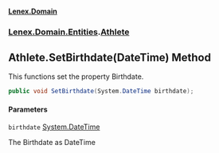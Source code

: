 #### [Lenex.Domain](index.md 'index')
### [Lenex.Domain.Entities](Lenex.Domain.Entities.md 'Lenex.Domain.Entities').[Athlete](Lenex.Domain.Entities.Athlete.md 'Lenex.Domain.Entities.Athlete')

## Athlete.SetBirthdate(DateTime) Method

This functions set the property Birthdate.

```csharp
public void SetBirthdate(System.DateTime birthdate);
```
#### Parameters

<a name='Lenex.Domain.Entities.Athlete.SetBirthdate(System.DateTime).birthdate'></a>

`birthdate` [System.DateTime](https://docs.microsoft.com/en-us/dotnet/api/System.DateTime 'System.DateTime')

The Birthdate as DateTime